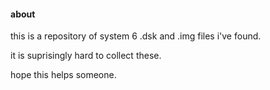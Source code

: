 #### about
this is a repository of system 6 .dsk and .img files i've found.

it is suprisingly hard to collect these.

hope this helps someone.
